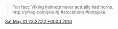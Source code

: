 > Fun fact: Viking helmets never actually had horns\.  http://yfrog\.com/j4xuhj  \#stockholm  \#notajoke

<img src="../../media/tweet.ico" width="12" /> [Sat May 01 23:27:22 +0000 2010](https://twitter.com/DromerDenker/status/13213868329)